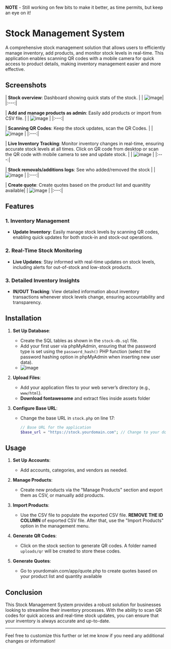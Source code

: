  **NOTE** - Still working on few bits to make it better, as time permits, but keep an eye on it!


# Stock Management System

A comprehensive stock management solution that allows users to efficiently manage inventory, add products, and monitor stock levels in real-time. This application enables scanning QR codes with a mobile camera for quick access to product details, making inventory management easier and more effective.

## Screenshots
| **Stock overview**: Dashboard showing quick stats of the stock. |
| ![image](https://github.com/user-attachments/assets/a857e246-6526-44e4-be50-a3389d53b112)|
|:---:|


| **Add and manage products as admin**: Easily add products or import from CSV file. |
| ![image](https://github.com/user-attachments/assets/244277f6-9c41-407c-85ba-de0bdb5f4d52) |
|:---:|

| **Scanning QR Codes**: Keep the stock updates, scan the QR Codes. |
| ![image](https://github.com/user-attachments/assets/a59f5dcb-6499-42f0-8bdd-fc1bc3e6ff8c) |
|:---:|

| **Live Inventory Tracking**: Monitor inventory changes in real-time, ensuring accurate stock levels at all times. Click on QR code from desktop or scan the QR code with mobile camera to see and update stock. |
| ![image](https://github.com/user-attachments/assets/b3e9e86c-743e-4741-9590-31217e0512d3) |
|:---:|

| **Stock removals/additions logs**: See who added/removed the stock |
| ![image](https://github.com/user-attachments/assets/a39a8691-c58f-4479-8e54-b683bf4db7d1) |
|:---:|

| **Create quote**: Create quotes based on the product list and quanitity available|
| ![image](https://github.com/user-attachments/assets/9a13733c-b3e7-406c-9a4b-0fc9db29e6c9) |
|:---:|




## Features

### 1. Inventory Management
- **Update Inventory**: Easily manage stock levels by scanning QR codes, enabling quick updates for both stock-in and stock-out operations.

### 2. Real-Time Stock Monitoring
- **Live Updates**: Stay informed with real-time updates on stock levels, including alerts for out-of-stock and low-stock products.

### 3. Detailed Inventory Insights
- **IN/OUT Tracking**: View detailed information about inventory transactions whenever stock levels change, ensuring accountability and transparency.

## Installation

1. **Set Up Database**:
   - Create the SQL tables as shown in the `stock-db.sql` file.
   - Add your first user via phpMyAdmin, ensuring that the password type is set using the `password_hash()` PHP function (select the password hashing option in phpMyAdmin when inserting new user data).
   - ![image](https://github.com/user-attachments/assets/09aa1dda-35f8-412c-aca7-f72ec595a315)


2. **Upload Files**:
   - Add your application files to your web server’s directory (e.g., `www/html`).
   - **Download fontawesome** and extract files inside assets folder

3. **Configure Base URL**:
   - Change the base URL in `stock.php` on line 17:
     ```php
     // Base URL for the application
     $base_url = "https://stock.yourdomain.com"; // Change to your domain
     ```

## Usage

1. **Set Up Accounts**:
   - Add accounts, categories, and vendors as needed.

2. **Manage Products**:
   - Create new products via the "Manage Products" section and export them as CSV, or manually add products.

3. **Import Products**:
   - Use the CSV file to populate the exported CSV file. **REMOVE THE ID COLUMN** of exported CSV file. After that, use the "Import Products" option in the management menu.

4. **Generate QR Codes**:
   - Click on the stock section to generate QR codes. A folder named `uploads/qr` will be created to store these codes.
     
5. **Generate Quotes**:
   - Go to yourdomain.com/app/quote.php to create quotes based on your product list and quantity available

## Conclusion

This Stock Management System provides a robust solution for businesses looking to streamline their inventory processes. With the ability to scan QR codes for quick access and real-time stock updates, you can ensure that your inventory is always accurate and up-to-date.

---

Feel free to customize this further or let me know if you need any additional changes or information!
